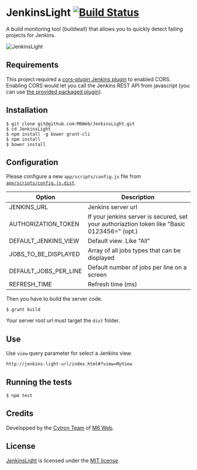 # JenkinsLight [![Build Status](https://secure.travis-ci.org/M6Web/JenkinsLight.png)](http://travis-ci.org/M6Web/JenkinsLight)

A build monitoring tool (buildwall) that allows you to quickly detect failing projects for Jenkins.

![JenkinsLight](http://img818.imageshack.us/img818/6423/mz5c.png "JenkinsLight")

## Requirements

This project required a [cors-plugin Jenkins plugin](https://github.com/jhinrichsen/cors-plugin) to enabled CORS.  
Enabling CORS would let you call the Jenkins REST API from javascript (you can use [the provided packaged plugin](bin/cors.hpi)).

## Installation

```shell
$ git clone git@github.com:M6Web/JenkinsLight.git
$ cd JenkinsLight
$ npm install -g bower grunt-cli
$ npm install
$ bower install
```

## Configuration

Please configure a new `app/scripts/config.js` file from [`app/scripts/config.js.dist`](app/scripts/config.js.dist).

| Option | Description |
|--------|-------------|
| JENKINS_URL | Jenkins server url |
| AUTHORIZATION_TOKEN | If your jenkins server is secured, set your authoriaztion token like "Basic 0123456=" (opt.) |
| DEFAULT_JENKINS_VIEW | Default view. Like "All"|
| JOBS_TO_BE_DISPLAYED | Array of all jobs types that can be displayed |
| DEFAULT_JOBS_PER_LINE | Default number of jobs per line on a screen |
| REFRESH_TIME | Refresh time (ms) |


Then you have to build the server code.

```shell
$ grunt build
```

Your server root url must target the `dist` folder.

## Use

Use `view` query parameter for select a Jenkins view.

```
http://jenkins-light-url/index.html#?view=MyView
```

## Running the tests

```shell
$ npm test
```

## Credits

Developped by the [Cytron Team](http://cytron.fr/) of [M6 Web](http://tech.m6web.fr/).

## License

[JenkinsLight](https://github.com/M6Web/JenkinsLight) is licensed under the [MIT license](LICENSE).
